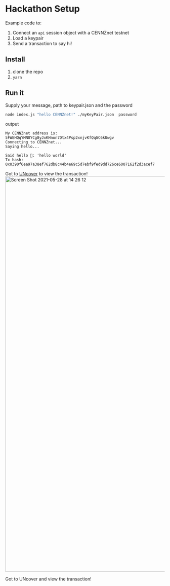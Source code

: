 # Hackathon Setup

Example code to:
1) Connect an `api` session object with a CENNZnet testnet
2) Load a keypair
3) Send a transaction to say hi!

## Install
1) clone the repo
2) `yarn`

## Run it
Supply your message, path to keypair.json and the password
```bash
node index.js "hello CENNZnet!" ./myKeyPair.json  password
```

output 
```
My CENNZnet address is: 5FWEHQqYMN8YCg8yJxKHnon7Dtx4Psp2xnjvKfQqGC6kUwgv
Connecting to CENNZnet...
Saying hello...

Said hello 🚀: 'hello world'
Tx hash: 0x0390f6ea97a38ef762db8c44b4e69c5d7ebf9fed9dd726ce6007162f2d3acef7
```

Got to [UNcover](https://uncoverexplorer.com/?network=Nikau) to view the transaction!
<img width="1248" alt="Screen Shot 2021-05-28 at 14 26 12" src="https://user-images.githubusercontent.com/5133901/119920573-a9e64a80-bfc0-11eb-8512-0a3a9f257da8.png">

Got to UNcover and view the transaction!
